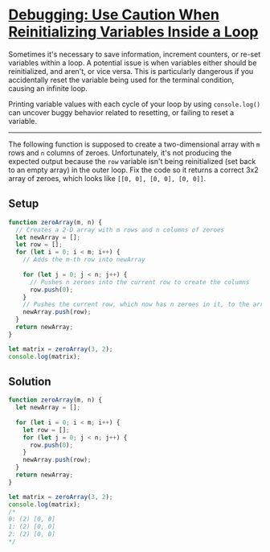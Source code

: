# [Debugging: Use Caution When Reinitializing Variables Inside a Loop](https://learn.freecodecamp.org/javascript-algorithms-and-data-structures/debugging/use-caution-when-reinitializing-variables-inside-a-loop)

Sometimes it's necessary to save information, increment counters, or re-set variables within a loop. A potential issue is when variables either should be reinitialized, and aren't, or vice versa. This is particularly dangerous if you accidentally reset the variable being used for the terminal condition, causing an infinite loop.

Printing variable values with each cycle of your loop by using `console.log()` can uncover buggy behavior related to resetting, or failing to reset a variable.

---

The following function is supposed to create a two-dimensional array with `m` rows and `n` columns of zeroes. Unfortunately, it's not producing the expected output because the `row` variable isn't being reinitialized (set back to an empty array) in the outer loop. Fix the code so it returns a correct 3x2 array of zeroes, which looks like `[[0, 0], [0, 0], [0, 0]]`.

## Setup
```js
function zeroArray(m, n) {
  // Creates a 2-D array with m rows and n columns of zeroes
  let newArray = [];
  let row = [];
  for (let i = 0; i < m; i++) {
    // Adds the m-th row into newArray
    
    for (let j = 0; j < n; j++) {
      // Pushes n zeroes into the current row to create the columns
      row.push(0);
    }
    // Pushes the current row, which now has n zeroes in it, to the array
    newArray.push(row);
  }
  return newArray;
}

let matrix = zeroArray(3, 2);
console.log(matrix);
```

## Solution
```js
function zeroArray(m, n) {
  let newArray = [];
  
  for (let i = 0; i < m; i++) {
    let row = [];
    for (let j = 0; j < n; j++) {
      row.push(0);
    }
    newArray.push(row);
  }
  return newArray;
}

let matrix = zeroArray(3, 2);
console.log(matrix);
/*
0: (2) [0, 0]
1: (2) [0, 0]
2: (2) [0, 0]
*/
```
